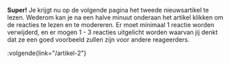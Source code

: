 **Super!** Je krijgt nu op de volgende pagina het tweede nieuwsartikel te lezen. Wederom kan je na een halve
minuut onderaan het artikel klikken om de reacties te lezen en te modereren. Er moet minimaal 1 reactie
worden verwijderd, en er mogen 1 - 3 reacties uitgelicht worden waarvan jij denkt dat ze een goed
voorbeeld zullen zijn voor andere reageerders.

:volgende{link="/artikel-2"}